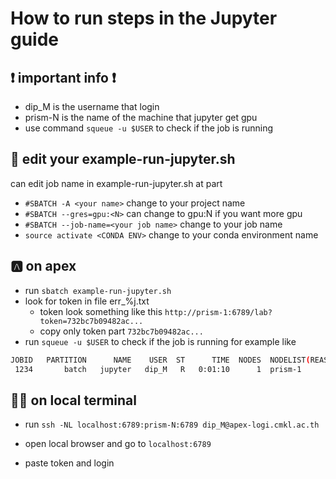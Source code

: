 # How to run steps in the Jupyter guide

## ❗ important info ❗
- dip_M is the username that login
- prism-N is the name of the machine that jupyter get gpu
- use command ```squeue -u $USER``` to check if the job is running

## 📝 edit your example-run-jupyter.sh
can edit job name in example-run-jupyter.sh at part 
- ```#SBATCH -A <your name>```  change to your project name
- ```#SBATCH --gres=gpu:<N>``` can change to gpu:N if you want more gpu
- ```#SBATCH --job-name=<your job name>``` change to your job name 
- ```source activate <CONDA ENV>``` change to your conda environment name

## 🅰️ on apex

- run ```sbatch example-run-jupyter.sh```
- look for token in file err_%j.txt
    - token look something like this ```http://prism-1:6789/lab?token=732bc7b09482ac...```
    - copy only token part ```732bc7b09482ac...```
- run ```squeue -u $USER``` to check if the job is running for example like 
```sh
JOBID   PARTITION      NAME    USER  ST      TIME  NODES  NODELIST(REASON)
 1234       batch   jupyter   dip_M   R   0:01:10      1  prism-1
```

## 🧑‍💻 on local terminal

- run ```ssh -NL localhost:6789:prism-N:6789 dip_M@apex-logi.cmkl.ac.th```

- open local browser and go to ```localhost:6789```

- paste token and login